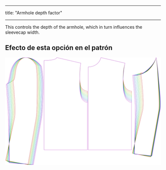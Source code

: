 - - -
title: "Armhole depth factor"
- - -

This controls the depth of the armhole, which in turn influences the sleevecap width.

## Efecto de esta opción en el patrón

![This image shows the effect of this option by superimposing several variants that have a different value for this option](bent_armholedepthfactor_sample.svg "Effect of this option on the pattern")
